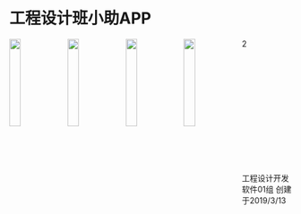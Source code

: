 # 工程设计班小助APP
2
<img src="https://raw.githubusercontent.com/songjihu/gcsj/SJH/app/src/main/res/drawable-xxhdpi/jm0.png" width = 20% height = 20% div align=left />
<img src="https://raw.githubusercontent.com/songjihu/gcsj/SJH/app/src/main/res/drawable-xxhdpi/jm1.png" width = 20% height = 20% div align=left />
<img src="https://raw.githubusercontent.com/songjihu/gcsj/SJH/app/src/main/res/drawable-xxhdpi/jm2.png" width = 20% height = 20% div align=left />
<img src="https://raw.githubusercontent.com/songjihu/gcsj/SJH/app/src/main/res/drawable-xxhdpi/jm3.png" width = 20% height = 20% div align=left /><br>
<br><br><br><br><br><br><br><br><br><br><br><br><br>
工程设计开发<br>
软件01组  创建于2019/3/13
